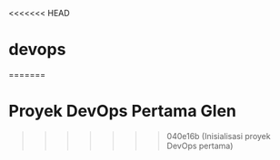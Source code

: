 <<<<<<< HEAD
# devops
=======
# Proyek DevOps Pertama Glen
>>>>>>> 040e16b (Inisialisasi proyek DevOps pertama)

